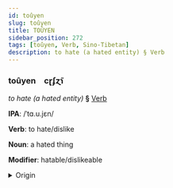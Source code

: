 ```yaml
---
id: toûyen
slug: toûyen
title: TOÛYEN
sidebar_position: 272
tags: [toûyen, Verb, Sino-Tibetan]
description: to hate (a hated entity) § Verb
---
```


### toûyen&emsp;<span kind="abugida">cɽʄɀ̃ɿ</span>

*to hate (a hated entity)* **§** [Verb](../../tags/Verb)

**IPA**: /ˈtɑ.u.jɛn/

**Verb**: to hate/dislike

**Noun**: a hated thing

**Modifier**: hatable/dislikeable

<details>
    <summary>Origin</summary>
    Mandarin 討厭 tǎoyàn /tʰɑʊ̯jɛn/<br/>
    <em>Sino-Tibetan Language Family</em>
</details>